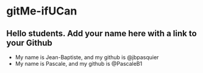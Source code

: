 # gitMe-ifUCan

## Hello students. Add your name here with a link to your Github

* My name is Jean-Baptiste, and my github is @jbpasquier
* My name is Pascale, and my github is @PascaleB1
